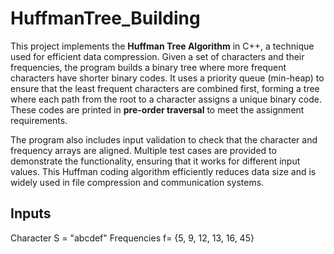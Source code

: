# HuffmanTree_Building

This project implements the **Huffman Tree Algorithm** in C++, a technique used for efficient data compression. Given a set of characters and their frequencies, the program builds a binary tree where more frequent characters have shorter binary codes. It uses a priority queue (min-heap) to ensure that the least frequent characters are combined first, forming a tree where each path from the root to a character assigns a unique binary code. These codes are printed in **pre-order traversal** to meet the assignment requirements.

The program also includes input validation to check that the character and frequency arrays are aligned. Multiple test cases are provided to demonstrate the functionality, ensuring that it works for different input values. This Huffman coding algorithm efficiently reduces data size and is widely used in file compression and communication systems.

## Inputs  
Character S = "abcdef" 
Frequencies f= {5, 9, 12, 13, 16, 45}
